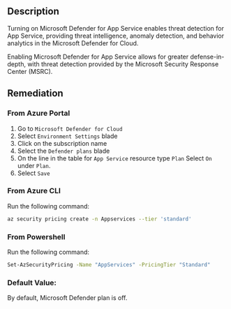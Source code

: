 ## Description

Turning on Microsoft Defender for App Service enables threat detection for App Service, providing threat intelligence, anomaly detection, and behavior analytics in the Microsoft Defender for Cloud.

Enabling Microsoft Defender for App Service allows for greater defense-in-depth, with threat detection provided by the Microsoft Security Response Center (MSRC).

## Remediation

### From Azure Portal

  1. Go to `Microsoft Defender for Cloud`
  2. Select `Environment Settings` blade
  3. Click on the subscription name
  4. Select the `Defender plans` blade
  5. On the line in the table for `App Service` resource type `Plan` Select `On` under `Plan`.
  6. Select `Save`

### From Azure CLI

Run the following command:

```bash
az security pricing create -n Appservices --tier 'standard'
```

### From Powershell

Run the following command:

```bash
Set-AzSecurityPricing -Name "AppServices" -PricingTier "Standard"
```

### Default Value:

By default, Microsoft Defender plan is off.